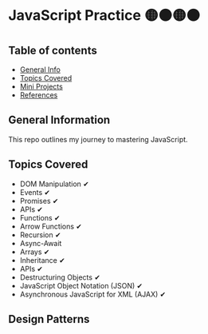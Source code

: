 # JavaScript Practice 🟡⚫🟡⚫

## Table of contents
* [General Info](#general-info)
* [Topics Covered](#topics-covered)
* [Mini Projects](#mini-projects)
* [References](#references)


## General Information
This repo outlines my journey to mastering JavaScript. 


## Topics Covered

- DOM Manipulation ✔
- Events ✔
- Promises ✔
- APIs ✔
- Functions ✔
- Arrow Functions ✔
- Recursion ✔
- Async-Await 
- Arrays ✔
- Inheritance ✔
- APIs ✔
- Destructuring Objects ✔
- JavaScript Object Notation (JSON) ✔
- Asynchronous JavaScript for XML (AJAX) ✔

## Design Patterns
